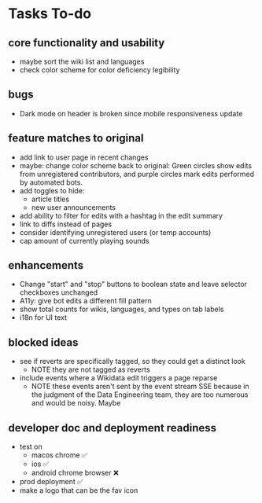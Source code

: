 # Tasks To-do

## core functionality and usability
* maybe sort the wiki list and languages 
* check color scheme for color deficiency legibility

## bugs
* Dark mode on header is broken since mobile responsiveness update

## feature matches to original
* add link to user page in recent changes
* maybe: change color scheme back to original: Green circles show edits from unregistered contributors, and purple 
  circles mark edits performed by automated bots.
* add toggles to hide: 
  * article titles
  * new user announcements
* add ability to filter for edits with a hashtag in the edit summary
* link to diffs instead of pages
* consider identifying unregistered users (or temp accounts)
* cap amount of currently playing sounds

## enhancements
* Change "start" and "stop" buttons to boolean state and leave selector checkboxes unchanged
* A11y: give bot edits a different fill pattern
* show total counts for wikis, languages, and types on tab labels
* i18n for UI text

## blocked ideas
* see if reverts are specifically tagged, so they could get a distinct look
  * NOTE they are not tagged as reverts
* include events where a Wikidata edit triggers a page reparse
  * NOTE these events aren't sent by the event stream SSE because in the judgment of the Data Engineering team,
    they are too numerous and would be noisy. Maybe

## developer doc and deployment readiness
* test on 
  * macos chrome ✅
  * ios ✅
  * android chrome browser ❌
* prod deployment ✅
* make a logo that can be the fav icon

